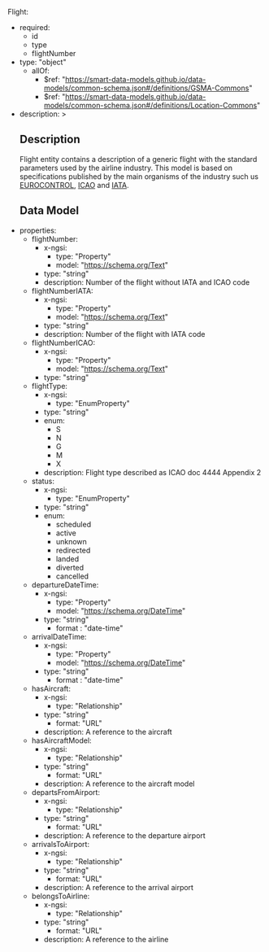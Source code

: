 Flight:
  - required:
    - id
    - type
    - flightNumber
  - type: "object"
    - allOf:
      - $ref: "https://smart-data-models.github.io/data-models/common-schema.json#/definitions/GSMA-Commons"
      - $ref: "https://smart-data-models.github.io/data-models/common-schema.json#/definitions/Location-Commons"
   - description: >
      ## Description
      Flight entity contains a description of a generic flight with the standard parameters used by the airline industry. This model is based on specifications published by the main organisms of the industry such us [EUROCONTROL](https://www.eurocontrol.int/), [ICAO](https://www.icao.int/) and [IATA](https://www.iata.org/).
      ## Data Model
  - properties:
    - flightNumber:
      - x-ngsi:
        - type: "Property"
        - model: "https://schema.org/Text"
      - type: "string"
      - description: Number of the flight without IATA and ICAO code
    - flightNumberIATA:
      - x-ngsi:
        - type: "Property"
        - model: "https://schema.org/Text"
      - type: "string"
      - description: Number of the flight with IATA code
    - flightNumberICAO:
      - x-ngsi:
        - type: "Property"
        - model: "https://schema.org/Text"
      - type: "string"
    - flightType:
      - x-ngsi:
        - type: "EnumProperty"
      - type: "string"
      - enum:
        - S
        - N
        - G
        - M
        - X
      - description: Flight type described as ICAO doc 4444 Appendix 2
    - status:
      - x-ngsi:
        - type: "EnumProperty"
      - type: "string"
      - enum:
        - scheduled
        - active
        - unknown
        - redirected
        - landed
        - diverted
        - cancelled
    - departureDateTime:
      - x-ngsi:
        - type: "Property"
        - model: "https://schema.org/DateTime"
      - type: "string"
         - format : "date-time"
    - arrivalDateTime:
      - x-ngsi:
        - type: "Property"
        - model: "https://schema.org/DateTime"
      - type: "string"
         - format : "date-time"
    - hasAircraft:
      - x-ngsi:
        - type: "Relationship"
      - type: "string"
        - format: "URL"
      - description: A reference to the aircraft
    - hasAircraftModel:
      - x-ngsi:
        - type: "Relationship"
      - type: "string"
        - format: "URL"
      - description: A reference to the aircraft model
    - departsFromAirport:
      - x-ngsi:
        - type: "Relationship"
      - type: "string"
        - format: "URL"
      - description: A reference to the departure airport
    - arrivalsToAirport:
      - x-ngsi:
        - type: "Relationship"
      - type: "string"
        - format: "URL"
      - description: A reference to the arrival airport
    - belongsToAirline:
      - x-ngsi:
        - type: "Relationship"
      - type: "string"
        - format: "URL"
      - description: A reference to the airline      